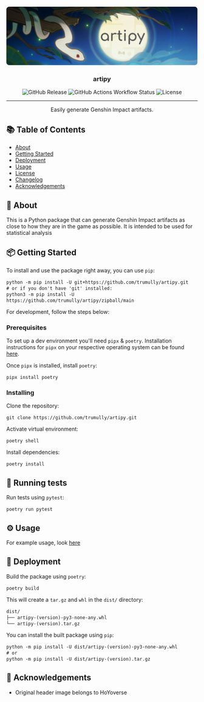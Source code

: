 <p align="center">
<a href="" rel="noopener">
<img src="assets/artipy_logo.svg" alt="artipy logo"></a>
</p>
<h3 align="center">artipy</h3>
<div align="center">

![GitHub Release](https://img.shields.io/github/v/release/trumully/artipy.svg?sort=semver&style=for-the-badge&logo=python&logoColor=white)
![GitHub Actions Workflow Status](https://img.shields.io/github/actions/workflow/status/trumully/artipy/main.yml.svg?style=for-the-badge&logo=githubactions&logoColor=white)
![License](https://img.shields.io/github/license/trumully/artipy.svg?style=for-the-badge&logo=unlicense&logoColor=white)

</div>

---

<p align="center"> Easily generate Genshin Impact artifacts.
    <br>
</p>

## 📚 Table of Contents
- [About](#📝-about)
- [Getting Started](#📦-getting-started)
- [Deployment](#🚀-deployment)
- [Usage](#⚙️-usage)
- [License](LICENSE)
- [Changelog](CHANGELOG.md)
- [Acknowledgements](#🎉-acknowledgements)

## 📝 About
This is a Python package that can generate Genshin Impact artifacts as close to how they are in the game as possible. It is intended to be used for statistical analysis 

## 📦 Getting Started
To install and use the package right away, you can use `pip`:
```shell
python -m pip install -U git+https://github.com/trumully/artipy.git
# or if you don't have 'git' installed:
python3 -m pip install -U https://github.com/trumully/artipy/zipball/main
```

For development, follow the steps below:

### Prerequisites
To set up a dev environment you'll need `pipx` & `poetry`. Installation instructions for `pipx` on your respective operating system can be found [here](https://pipx.pypa.io/stable/installation/).

Once `pipx` is installed, install `poetry`:
```shell
pipx install poetry
```

### Installing
Clone the repository:
```shell
git clone https://github.com/trumully/artipy.git
```

Activate virtual environment:
```shell
poetry shell
```

Install dependencies:
```shell
poetry install
```

## 🧪 Running tests
Run tests using `pytest`:
```shell
poetry run pytest
```

## ⚙️ Usage
For example usage, look [here](example.py)

## 🚀 Deployment
Build the package using `poetry`:
```shell
poetry build
```
This will create a `tar.gz` and `whl` in the `dist/` directory:
```shell
dist/
├── artipy-(version)-py3-none-any.whl
└── artipy-(version).tar.gz
```

You can install the built package using `pip`:
```shell
python -m pip install -U dist/artipy-(version)-py3-none-any.whl
# or
python -m pip install -U dist/artipy-(version).tar.gz
```

## 🎉 Acknowledgements <a href="acknowledgements"></a>
* Original header image belongs to HoYoverse